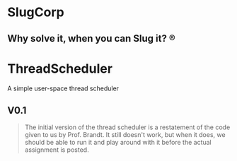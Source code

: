# SlugCorp
## Why solve it, when you can Slug it? &reg;

ThreadScheduler
===============

A simple user-space thread scheduler

## V0.1
> The initial version of the thread scheduler is a restatement of
> the code given to us by Prof. Brandt. It still doesn't work, but when
> it does, we should be able to run it and play around with it before the 
> actual assignment is posted.